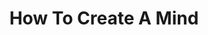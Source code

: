 ---
layout: book
title: How To Create A Mind
category: 书香
tags: 
keywords:
books: 
    - title: 如何创造思维
      status: 在读
      author: Ray Kurzweil
      publisher: 浙江人民出版社
      language: 中文
      link: 
      cover: /public/img/BookCovers/HowToCreateAMind.jpg
      description: 又一部力作，拜读中！
---